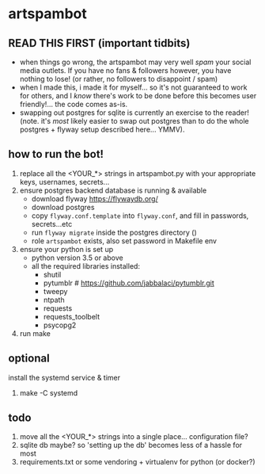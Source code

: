 # artspambot

## READ THIS FIRST (important tidbits)
- when things go wrong, the artspambot may very well _spam_ your social media outlets. If you have no fans & followers however, you have nothing to lose! (or rather, no followers to disappoint / spam)
- when I made this, i made it for myself... so it's not guaranteed to work for others, and I _know_ there's work to be done before this becomes user friendly!... the code comes as-is.
- swapping out postgres for sqlite is currently an exercise to the reader! (note. it's _most_ likely easier to swap out postgres than to do the whole postgres + flyway setup described here... YMMV).

## how to run the bot!

1. replace all the <YOUR_*> strings in artspambot.py with your appropriate keys, usernames, secrets...
1. ensure postgres backend database is running & available
    - download flyway https://flywaydb.org/
    - download postgres
    - copy `flyway.conf.template` into `flyway.conf`, and fill in passwords, secrets...etc
    - run `flyway migrate` inside the postgres directory ()
    - role `artspambot` exists, also set password in Makefile env
1. ensure your python is set up
    - python version 3.5 or above
    - all the required libraries installed:
        - shutil
        - pytumblr # https://github.com/jabbalaci/pytumblr.git
        - tweepy
        - ntpath
        - requests
        - requests_toolbelt
        - psycopg2
1. run make

## optional
install the systemd service & timer
1. make -C systemd

## todo
1. move all the <YOUR_*> strings into a single place... configuration file?
1. sqlite db maybe? so 'setting up the db' becomes less of a hassle for most
1. requirements.txt or some vendoring + virtualenv for python (or docker?)
